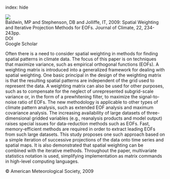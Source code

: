 index: hide

<div class="Citation">
    <div class="Citation-thumb CitationThumb-linked"  data-href="https://doi.org/10.1175/2008jcli2147.1">
      <img src="https://static.claimspace.cloud/climate-study-static/refs/thumbs/14/Baldwin_et_al_2009-thumb.png" />
    </div>

  <div class="Citation-body">
    <div class="Citation-text">Baldwin, MP and Stephenson, DB and Jolliffe, IT, 2009: Spatial Weighting and Iterative Projection Methods for EOFs. <span class="Article-journal">Journal of Climate, </span><span class="Article-volume">22, </span>234-243pp.</div>
    <div class="Citation-links">
      <div class="CitationLink" data-href="https://doi.org/10.1175/2008jcli2147.1">
        <div class="CitationLink-icon CitationLink-Doi"></div>
        <div class="CitationLink-text">DOI</div>
      </div>
      <div class="CitationLink" data-href="https://scholar.google.com/scholar?q=10.1175/2008jcli2147.1">
        <div class="CitationLink-icon CitationLink-Scholar"></div>
        <div class="CitationLink-text">Google Scholar</div>
      </div>
    </div>
  </div>
</div>

Often there is a need to consider spatial weighting in methods for finding spatial patterns in climate data. The focus of this paper is on techniques that maximize variance, such as empirical orthogonal functions (EOFs). A weighting matrix is introduced into a generalized framework for dealing with spatial weighting. One basic principal in the design of the weighting matrix is that the resulting spatial patterns are independent of the grid used to represent the data. A weighting matrix can also be used for other purposes, such as to compensate for the neglect of unrepresented subgrid-scale variance or, in the form of a prewhitening filter, to maximize the signal-to-noise ratio of EOFs. The new methodology is applicable to other types of climate pattern analysis, such as extended EOF analysis and maximum covariance analysis. The increasing availability of large datasets of three-dimensional gridded variables (e.g., reanalysis products and model output) raises special issues for data-reduction methods such as EOFs. Fast, memory-efficient methods are required in order to extract leading EOFs from such large datasets. This study proposes one such approach based on a simple iteration of successive projections of the data onto time series and spatial maps. It is also demonstrated that spatial weighting can be combined with the iterative methods. Throughout the paper, multivariate statistics notation is used, simplifying implementation as matrix commands in high-level computing languages.

<div class="Citation-copy">
&copy; American Meteorological Society, 2009
</div>